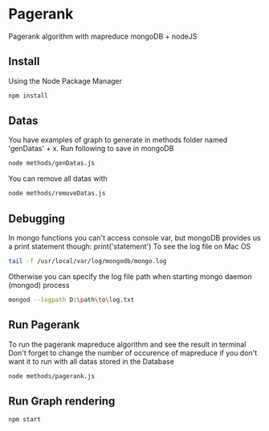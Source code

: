 # Pagerank
Pagerank algorithm with mapreduce mongoDB + nodeJS

## Install
Using the Node Package Manager
```bash
npm install
```  

## Datas
You have examples of graph to generate in methods folder named 'genDatas' + x.
Run following to save in mongoDB
```bash
node methods/genDatas.js
```  
You can remove all datas with
```bash
node methods/removeDatas.js
```  

## Debugging
In mongo functions you can't access console var, but mongoDB provides us a print statement though:
print('statement')
To see the log file on Mac OS 
```bash
tail -f /usr/local/var/log/mongodb/mongo.log
```

Otherwise you can specify the log file path when starting mongo daemon (mongod) process 
```bash
mongod --logpath D:\path\to\log.txt
```

## Run Pagerank
To run the pagerank mapreduce algorithm and see the result in terminal
Don't forget to change the number of occurence of mapreduce if you don't want it to run with all datas stored in the Database 
```bash
node methods/pagerank.js
```  

## Run Graph rendering 
```bash
npm start
```  
